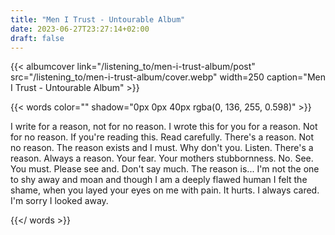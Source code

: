```yaml
---
title: "Men I Trust - Untourable Album"
date: 2023-06-27T23:27:14+02:00
draft: false
---
```





{{< albumcover
    link="/listening_to/men-i-trust-album/post"
    src="/listening_to/men-i-trust-album/cover.webp"
    width=250
    caption="Men I Trust - Untourable Album"
    >}}



{{< words color="" shadow="0px 0px 40px rgba(0, 136, 255, 0.598)" >}}

I write for a reason, not for no reason. I wrote this for you for a reason. Not for no reason. If you're reading this. Read carefully. There's a reason. Not no reason. The reason exists and I must. Why don't you. Listen. There's a reason. Always a reason. Your fear. Your mothers stubbornness. No. See. You must. Please see and. Don't say much. The reason is... I'm not the one to shy away and moan and though I am a deeply flawed human I felt the shame, when you layed your eyes on me with pain. It hurts. I always cared.
 I'm sorry I looked away.

{{</ words >}}


